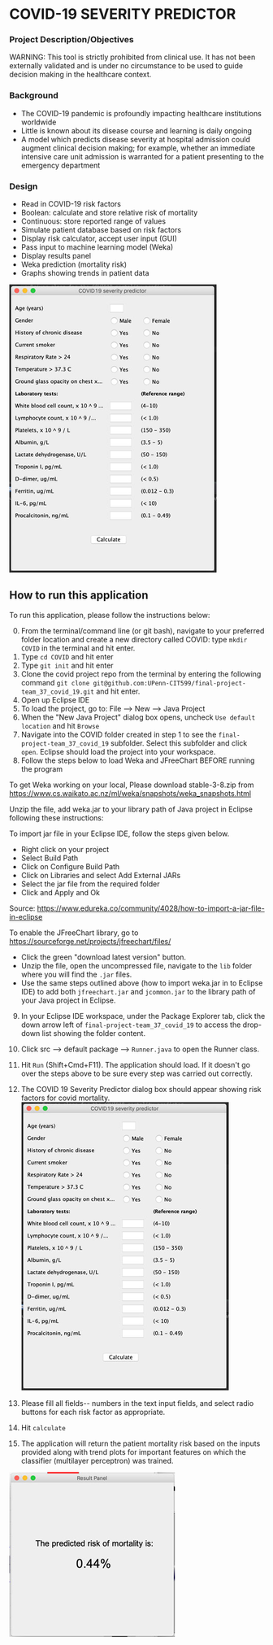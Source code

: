 # COVID-19 SEVERITY PREDICTOR

### Project Description/Objectives

WARNING: This tool is strictly prohibited from clinical use. It has not been externally validated and is under no circumstance to be used to guide decision making in the healthcare context. 

### Background
- The COVID-19 pandemic is profoundly impacting healthcare institutions worldwide
- Little is known about its disease course and learning is daily ongoing
- A model which predicts disease severity at hospital admission could augment clinical decision making; for example, whether an immediate intensive care unit admission is warranted for a patient presenting to the emergency department

### Design
- Read in COVID-19 risk factors
 - Boolean: calculate and store relative risk of mortality
 - Continuous: store reported range of values
- Simulate patient database based on risk factors
- Display risk calculator, accept user input (GUI)
- Pass input to machine learning model (Weka)
- Display results panel
 - Weka prediction (mortality risk)
 - Graphs showing trends in patient data

![](images/app-user-input-screen-408x567.jpg)


## How to run this application

To run this application, please follow the instructions below:

0. From the terminal/command line (or git bash), navigate to your preferred folder location and create a new directory called COVID: type `mkdir COVID` in the terminal and hit enter.
1. Type `cd COVID` and hit enter
2. Type `git init` and hit enter
3. Clone the covid project repo from the terminal by entering the following command `git clone git@github.com:UPenn-CIT599/final-project-team_37_covid_19.git` and hit enter.
4. Open up Eclipse IDE
5. To load the project, go to: File --> New --> Java Project
6. When the "New Java Project" dialog box opens, uncheck `Use default location` and hit `Browse`
7. Navigate into the COVID folder created in step 1 to see the `final-project-team_37_covid_19` subfolder. Select this subfolder and click `open`. Eclipse should load the project into your workspace.
8. Follow the steps below to load Weka and JFreeChart BEFORE running the program

To get Weka working on your local, Please download stable-3-8.zip from https://www.cs.waikato.ac.nz/ml/weka/snapshots/weka_snapshots.html

Unzip the file, add weka.jar to your library path of Java project in Eclipse following these instructions:

To import jar file in your Eclipse IDE, follow the steps given below.
- Right click on your project
- Select Build Path
- Click on Configure Build Path
- Click on Libraries and select Add External JARs
- Select the jar file from the required folder
- Click and Apply and Ok

Source:
https://www.edureka.co/community/4028/how-to-import-a-jar-file-in-eclipse


To enable the JFreeChart library, go to https://sourceforge.net/projects/jfreechart/files/
- Click the green "download latest version" button.
- Unzip the file, open the uncompressed file, navigate to the `lib` folder where you will find the `.jar` files. 
- Use the same steps outlined above (how to import weka.jar in to Eclipse IDE) to add both `jfreechart.jar` and `jcommon.jar` to the library path of your Java project in Eclipse.

9. In your Eclipse IDE workspace, under the Package Explorer tab, click the down arrow left of `final-project-team_37_covid_19` to access the drop-down list showing the folder content.
10. Click src --> default package --> `Runner.java` to open the Runner class.
11. Hit `Run` (Shift+Cmd+F11). The application should load. If it doesn't go over the steps above to be sure every step was carried out correctly.

12. The COVID 19 Severity Predictor dialog box should appear showing risk factors for covid mortality.
![](images/app-user-input-screen-408x567.jpg)
13. Please fill all fields-- numbers in the text input fields, and select radio buttons for each risk factor as appropriate.
14. Hit `calculate`
15. The application will return the patient mortality risk based on the inputs provided along with trend plots for important features on which the classifier (multilayer perceptron) was trained.


![](images/app-result-screen-326x324.jpg)
